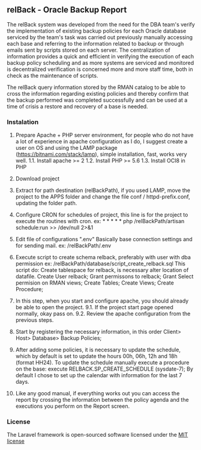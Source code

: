 ## relBack - Oracle Backup Report 

The relBack system was developed from the need for the DBA team's verify the implementation of existing backup policies for each Oracle database serviced by the team's task was carried out previously manually accessing each base and referring to the information related to backup or through emails sent by scripts stored on each server.
The centralization of information provides a quick and efficient in verifying the execution of each backup policy scheduling and as more systems are serviced and monitored is decentralized verification is concerned more and more staff time, both in check as the maintenance of scripts.

The relBack query information stored by the RMAN catalog to be able to cross the information regarding existing policies and thereby confirm that the backup performed was completed successfully and can be used at a time of crisis a restore and recovery of a base is needed.

### Instalation

1. Prepare Apache + PHP server environment, for people who do not have a lot of experience in apache configuration as I do, I suggest create a user on OS and using the LAMP package (https://bitnami.com/stack/lamp), simple installation, fast, works very well.
     1.1. Install apache >= 2
     1.2. Install PHP >= 5.6
     1.3. Install OCI8 in PHP
4. Download project
5. Extract for path destination (relBackPath), if you used LAMP, move the project to the APPS folder and change the file conf / httpd-prefix.conf, updating the folder path.
6. Configure CRON for schedules of project, this line is for the project to execute the routines with cron.
     ex: * * * * * php /relBackPath/artisan schedule:run >> /dev/null 2>&1
7. Edit file of configurations ".env"
     Basically base connection settings and for sending mail.
       ex: /relBackPath/.env
8. Execute script to create schema relback, preferably with user with dba permission
   ex: /relBackPath/database/script_create_relback.sql
     This script do:
         Create tablespace for relback, is necessary alter location of datafile.
         Create User relback;
         Grant permissons to relback;
         Grant Select permision on RMAN views;
         Create Tables;
         Create Views;
         Create Procedure;
         
9. In this step, when you start and configure apache, you should already be able to open the project.
     9.1. If the project start page opened normally, okay pass on.
     9.2. Review the apache configuration from the previous steps.
10. Start by registering the necessary information, in this order Client> Host> Database> Backup Policies;
11. After adding some policies, it is necessary to update the schedule, which by default is set to update the hours 00h, 06h, 12h and 18h (format HH24).
To update the schedule manually execute a procedure on the base:
execute RELBACK.SP_CREATE_SCHEDULE (sysdate-7);
By default I chose to set up the calendar with information for the last 7 days.
12. Like any good manual, if everything works out you can access the report by crossing the information between the policy agenda and the executions you perform on the Report screen.

### License

The Laravel framework is open-sourced software licensed under the [MIT license](http://opensource.org/licenses/MIT)
